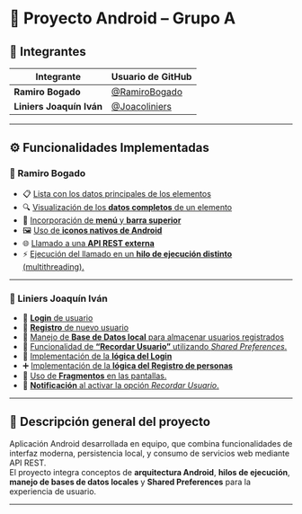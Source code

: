 # 📱 Proyecto Android – Grupo A

## 👥 Integrantes

| Integrante | Usuario de GitHub |
|-------------|------------------|
| **Ramiro Bogado** | [@RamiroBogado](https://github.com/RamiroBogado) |
| **Liniers Joaquín Iván** | [@Joacoliniers](https://github.com/Joacoliniers) |

---

## ⚙️ Funcionalidades Implementadas

### 🧩 Ramiro Bogado
- 📋 [Lista con los datos principales de los elementos](https://github.com/RamiroBogado/AppFutbol/commits/grupoA-RamiroBogado-ListaDatosPrincipales)  
- 🔍 [Visualización de los **datos completos** de un elemento](https://github.com/RamiroBogado/AppFutbol/commits/grupoA-RamiroBogado-DatoCompletoDeUnElemento)  
- 📱 [Incorporación de **menú** y **barra superior**](https://github.com/RamiroBogado/AppFutbol/commits/grupoA-RamiroBogado-menuYBarraSuperior)  
- 🖼️ [Uso de **iconos nativos de Android**](https://github.com/RamiroBogado/AppFutbol/commits/grupoA-RamiroBogado-iconosConImagenesNativas)  
- 🌐 [Llamado a una **API REST externa**](https://github.com/RamiroBogado/AppFutbol/commits/grupoA-RamiroBogado-llamadoAPIrest)  
- ⚡ [Ejecución del llamado en un **hilo de ejecución distinto** (multithreading).]()  

---

### 🔐 Liniers Joaquín Iván
- 👤 [**Login** de usuario](https://github.com/RamiroBogado/AppFutbol/commits/grupoA-Joacoliniers-VistaLogin)  
- 📝 [**Registro** de nuevo usuario](https://github.com/RamiroBogado/AppFutbol/commits/grupoA-Joacoliniers-VistaRegistro)  
- 💾 [Manejo de **Base de Datos local** para almacenar usuarios registrados](https://github.com/RamiroBogado/AppFutbol/commits/GrupoA-JoacoLiniers-BaseDeDatosLocal)  
- 🧠 [Funcionalidad de **“Recordar Usuario”** utilizando *Shared Preferences*.](https://github.com/RamiroBogado/AppFutbol/commits/GrupoA-Joacoliniers-SharedPreferences)
- 🔄 [Implementación de la **lógica del Login**](https://github.com/RamiroBogado/AppFutbol/commits/GrupoA-Joacoliniers-LogicaLogin)  
- ➕ [Implementación de la **lógica del Registro de personas**](https://github.com/RamiroBogado/AppFutbol/commits/GrupoA-JoacoLiniers-LogicaRegistro)  
- 🧩 [Uso de **Fragmentos** en las pantallas.]()  
- 🔔 [**Notificación** al activar la opción *Recordar Usuario*.]() 

---

## 🧠 Descripción general del proyecto

Aplicación Android desarrollada en equipo, que combina funcionalidades de interfaz moderna, persistencia local, y consumo de servicios web mediante API REST.  
El proyecto integra conceptos de **arquitectura Android**, **hilos de ejecución**, **manejo de bases de datos locales** y **Shared Preferences** para la experiencia de usuario.

---
